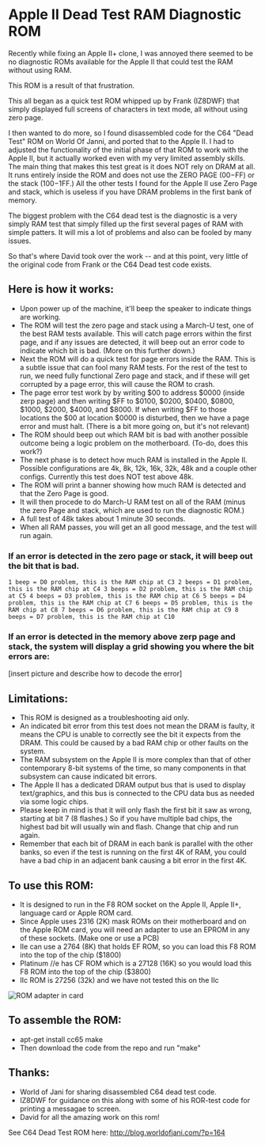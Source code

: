 # Apple II Dead Test RAM Diagnostic ROM
Recently while fixing an Apple II+ clone, I was annoyed there seemed to be no diagnostic ROMs available for the Apple II that could test the RAM without using RAM. 

This ROM is a result of that frustration.

This all began as a quick test ROM whipped up by Frank (IZ8DWF) that simply displayed full screens of characters in text mode, all without using zero page. 

I then wanted to do more, so I found disassembled code for the C64 "Dead Test" ROM on World Of Janni, and ported that to the Apple II. I had to adjusted the functionality of the initial phase of that ROM to work with the Apple II, but it actually worked even with my very limited assembly skills. The main thing that makes this test great is it does NOT rely on DRAM at all. It runs entirely inside the ROM and does not use the ZERO PAGE ($00-$FF) or the stack ($100-$1FF.) All the other tests I found for the Apple II use Zero Page and stack, which is useless if you have DRAM problems in the first bank of memory. 

The biggest problem with the C64 dead test is the diagnostic is a very simply RAM test that simply filled up the first several pages of RAM with simple patters. It will mis a lot of problems and also can be fooled by many issues.

So that's where David took over the work -- and at this point, very little of the original code from Frank or the C64 Dead test code exists. 

## Here is how it works:
* Upon power up of the machine, it'll beep the speaker to indicate things are working.
* The ROM will test the zero page and stack using a March-U test, one of the best RAM tests available. This will catch page errors within the first page, and if any issues are detected, it will beep out an error code to indicate which bit is bad. (More on this further down.)
* Next the ROM will do a quick test for page errors inside the RAM. This is a subtle issue that can fool many RAM tests. For the rest of the test to run, we need fully functional Zero page and stack, and if these will get corrupted by a page error, this will cause the ROM to crash.
* The page error test work by by writing $00 to address $0000 (inside zerp page) and then writing $FF to $0100, $0200, $0400, $0800, $1000, $2000, $4000, and $8000. If when writing $FF to those locations the $00 at location $0000 is disturbed, then we have a page error and must halt. (There is a bit more going on, but it's not relevant)
* The ROM should beep out which RAM bit is bad with another possible outcome being a logic problem on the motherboard. (To-do, does this work?)
* The next phase is to detect how much RAM is installed in the Apple II. Possible configurations are 4k, 8k, 12k, 16k, 32k, 48k and a couple other configs. Currently this test does NOT test above 48k.
* The ROM will print a banner showing how much RAM is detected and that the Zero Page is good.
* It will then procede to do March-U RAM test on all of the RAM (minus the zero Page and stack, which are used to run the diagnostic ROM.)
* A full test of 48k takes about 1 minute 30 seconds.
* When all RAM passes, you will get an all good message, and the test will run again.

### If an error is detected in the zero page or stack, it will beep out the bit that is bad.

`1 beep = D0 problem, this is the RAM chip at C3
2 beeps = D1 problem, this is the RAM chip at C4
3 beeps = D2 problem, this is the RAM chip at C5
4 beeps = D3 problem, this is the RAM chip at C6
5 beeps = D4 problem, this is the RAM chip at C7
6 beeps = D5 problem, this is the RAM chip at C8
7 beeps = D6 problem, this is the RAM chip at C9
8 beeps = D7 problem, this is the RAM chip at C10`

### If an error is detected in the memory above zerp page and stack, the system will display a grid showing you where the bit errors are:

[insert picture and describe how to decode the error]

## Limitations: 
* This ROM is designed as a troubleshooting aid only.
* An indicated bit error from this test does not mean the DRAM is faulty, it means the CPU is unable to correctly see the bit it expects from the DRAM. This could be caused by a bad RAM chip or other faults on the system.
* The RAM subsystem on the Apple II is more complex than that of other contemporary 8-bit systems of the time, so many components in that subsystem can cause indicated bit errors.
* The Apple II has a dedicated DRAM output bus that is used to display text/graphics, and this bus is connected to the CPU data bus as needed via some logic chips.
* Please keep in mind is that it will only flash the first bit it saw as wrong, starting at bit 7 (8 flashes.) So if you have multiple bad chips, the highest bad bit will usually win and flash. Change that chip and run again.
* Remember that each bit of DRAM in each bank is parallel with the other banks, so even if the test is running on the first 4K of RAM, you could have a bad chip in an adjacent bank causing a bit error in the first 4K. 

## To use this ROM:
* It is designed to run in the F8 ROM socket on the Apple II, Apple II+, language card or Apple ROM card.
* Since Apple uses 2316 (2K) mask ROMs on their motherboard and on the Apple ROM card, you will need an adapter to use an EPROM in any of these sockets. (Make one or use a PCB)
* IIe can use a 2764 (8K) that holds EF ROM, so you can load this F8 ROM into the top of the chip ($1800)
* Platinum //e has CF ROM which is a 27128 (16K) so you would load this F8 ROM into the top of the chip ($3800)
* IIc ROM is 27256 (32k) and we have not tested this on the IIc

![ROM adapter in card](https://github.com/misterblack1/appleII_deadtest/blob/main/pictures/Screen%20Shot%202023-08-27%20at%207.45.43%20PM.png?raw=true)

## To assemble the ROM:
* apt-get install cc65 make
* Then download the code from the repo and run "make"

## Thanks: 
* World of Jani for sharing disassembled C64 dead test code.
* IZ8DWF for guidance on this along with some of his ROR-test code for printing a messagae to screen.
* David for all the amazing work on this rom!

See C64 Dead Test ROM here: http://blog.worldofjani.com/?p=164
